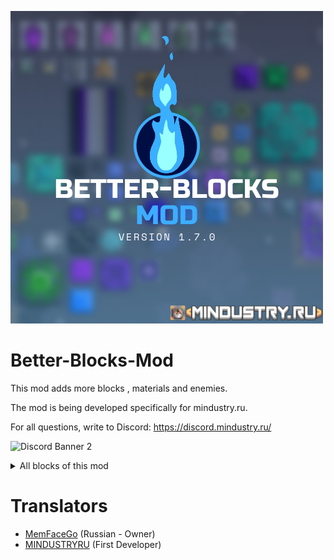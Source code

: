 ![Logo](sprites/Better-Blocks_Mod.png)

# Better-Blocks-Mod
This mod adds more blocks , materials and enemies.


The mod is being developed specifically for mindustry.ru.

For all questions, write to Discord: https://discord.mindustry.ru/

![Discord Banner 2](https://discordapp.com/api/guilds/658670734222163989/widget.png?style=banner2)

<details> 
  <summary>All blocks of this mod</summary>
   
   #Conveyors
   
![alt text](sprites/All_Blocks/Conveyors.png "Conveyors") 

   #Drill
   
![alt text](sprites/All_Blocks/Drill.png "Drill") 

   #Energy
   
![alt text](sprites/All_Blocks/Energy.png "Energy") 

   #Factories
   
![alt text](sprites/All_Blocks/Factories.png "Factories") 

   #Proector&Storage
   
![alt text](sprites/All_Blocks/Proector&Storage.png "Proector&Storage") 

   #Reconstructor
   
![alt text](sprites/All_Blocks/Reconstructor.png "Reconstructor") 

   #Turrets
   
![alt text](sprites/All_Blocks/Turrets.png "Turrets") 

   #Walls
   
![alt text](sprites/All_Blocks/Walls.png "Walls")  
</details>


# Translators
- [MemFaceGo](https://github.com/MemFaceGo) (Russian - Owner)
- [MINDUSTRYRU](https://github.com/MINDUSTRYRU) (First Developer)
